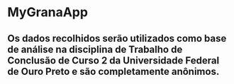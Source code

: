 # MyGranaApp
## Os dados recolhidos serão utilizados como base de análise na disciplina de Trabalho de Conclusão de Curso 2 da Universidade Federal de Ouro Preto e são completamente anônimos.
